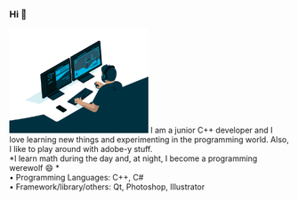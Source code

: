### Hi 👋
<a target="_blank" href="https://github.com/iam-Abol"><img width="250" align="down" src="https://github.com/iam-Abol/iam-abol/blob/main/programmer2.gif"></a>
I am a junior C++ developer and I love learning new things and experimenting in the programming world.
Also, I like to play around with adobe-y stuff. <br>
*I learn math during the day and, at night, I become a programming werewolf  😄  * <br>
•	Programming Languages: C++, C# <br>
•	Framework/library/others:  Qt, Photoshop, Illustrator


